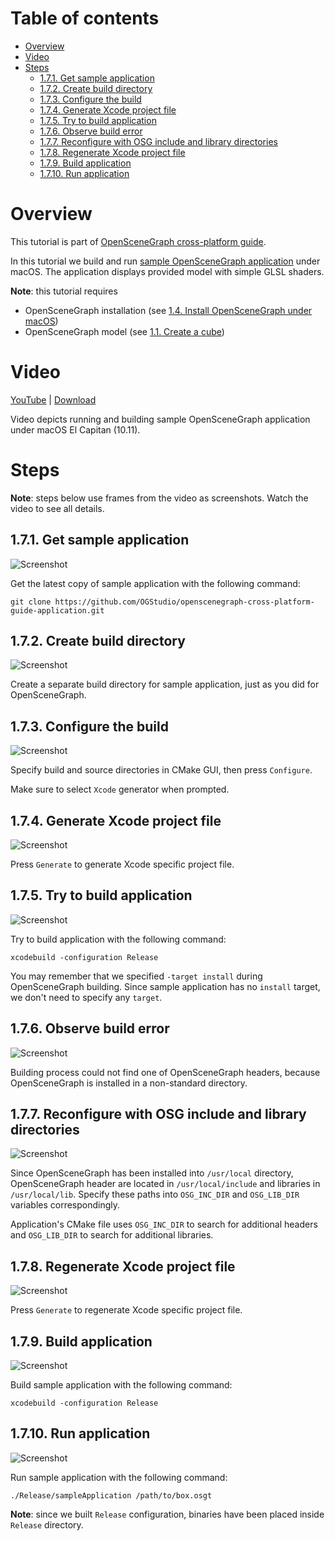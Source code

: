 Table of contents
=================

* [Overview](#overview)
* [Video](#video)
* [Steps](#steps)
  * [1.7.1. Get sample application](#step-get)
  * [1.7.2. Create build directory](#step-build-dir)
  * [1.7.3. Configure the build](#step-cfg)
  * [1.7.4. Generate Xcode project file](#step-generate)
  * [1.7.5. Try to build application](#step-try-build)
  * [1.7.6. Observe build error](#step-build-error)
  * [1.7.7. Reconfigure with OSG include and library directories](#step-cfg-all)
  * [1.7.8. Regenerate Xcode project file](#step-regenerate)
  * [1.7.9. Build application](#step-build)
  * [1.7.10. Run application](#step-run)

<a name="overview"/>

Overview
========

This tutorial is part of [OpenSceneGraph cross-platform guide](http://github.com/OGStudio/openscenegraph-cross-platform-guide).

In this tutorial we build and run
[sample OpenSceneGraph application](http://github.com/OGStudio/openscenegraph-cross-platform-guide-application)
under macOS. The application displays provided model with simple GLSL shaders.

**Note**: this tutorial requires
* OpenSceneGraph installation (see [1.4. Install OpenSceneGraph under macOS](../1.4.InstallUnderMacOS))
* OpenSceneGraph model (see [1.1. Create a cube](../1.1.CreateCube))

<a name="video"/>

Video
=====

[YouTube](todo) | [Download](readme/video.mp4)

Video depicts running and building sample OpenSceneGraph application
under macOS El Capitan (10.11).

<a name="steps"/>

Steps
=====

**Note**: steps below use frames from the video as screenshots.
Watch the video to see all details.

<a name="step-get"/>

1.7.1. Get sample application
-----------------------------

  ![Screenshot](readme/f031.png)

  Get the latest copy of sample application with the following command:

  `git clone https://github.com/OGStudio/openscenegraph-cross-platform-guide-application.git`

<a name="step-build-dir"/>

1.7.2. Create build directory
-----------------------------

  ![Screenshot](readme/f048.png)

  Create a separate build directory for sample application, just as you did for
  OpenSceneGraph.

<a name="step-cfg"/>

1.7.3. Configure the build
--------------------------

  ![Screenshot](readme/f105.png)

  Specify build and source directories in CMake GUI, then press `Configure`.

  Make sure to select `Xcode` generator when prompted.

<a name="step-generate"/>

1.7.4. Generate Xcode project file
-----------------------------------

  ![Screenshot](readme/f125.png)

  Press `Generate` to generate Xcode specific project file.

<a name="step-try-build"/>

1.7.5. Try to build application
-------------------------------

  ![Screenshot](readme/f141.png)

  Try to build application with the following command:

  `xcodebuild -configuration Release`

  You may remember that we specified `-target install` during OpenSceneGraph
  building. Since sample application has no `install` target, we don't need
  to specify any `target`.

<a name="step-build-error"/>

1.7.6. Observe build error
--------------------------

  ![Screenshot](readme/f150.png)

  Building process could not find one of OpenSceneGraph headers, because
  OpenSceneGraph is installed in a non-standard directory.
  
<a name="step-cfg-all"/>

1.7.7. Reconfigure with OSG include and library directories
------------------------------------------------------------

  ![Screenshot](readme/f186.png)

  Since OpenSceneGraph has been installed into `/usr/local` directory,
  OpenSceneGraph header are located in `/usr/local/include` and libraries
  in `/usr/local/lib`. Specify these paths into `OSG_INC_DIR` and
  `OSG_LIB_DIR` variables correspondingly.

  Application's CMake file uses `OSG_INC_DIR` to search for additional headers
  and `OSG_LIB_DIR` to search for additional libraries.

<a name="step-regenerate"/>

1.7.8. Regenerate Xcode project file
------------------------------------

  ![Screenshot](readme/f196.png)

  Press `Generate` to regenerate Xcode specific project file.


<a name="step-build"/>

1.7.9. Build application
------------------------

  ![Screenshot](readme/f210.png)

  Build sample application with the following command:

  `xcodebuild -configuration Release`

<a name="step-run"/>

1.7.10. Run application
-----------------------

  ![Screenshot](readme/f238.png)

  Run sample application with the following command:

  `./Release/sampleApplication /path/to/box.osgt`

  **Note**: since we built `Release` configuration, binaries have been placed
  inside `Release` directory.


